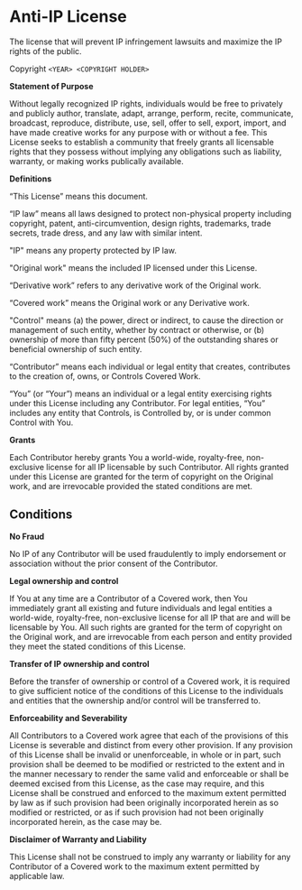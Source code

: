 # Anti-IP License
The license that will prevent IP infringement lawsuits and maximize the IP rights of the public.


Copyright `<YEAR> <COPYRIGHT HOLDER>`

**Statement of Purpose**

Without legally recognized IP rights, individuals would be free to privately and publicly author, translate, adapt, arrange, perform, recite, communicate, broadcast, reproduce, distribute, use, sell, offer to sell, export, import, and have made creative works for any purpose with or without a fee.  This License seeks to establish a community that freely grants all licensable rights that they possess without implying any obligations such as liability, warranty, or making works publically available.

**Definitions**

“This License” means this document.

“IP law” means all laws designed to protect non-physical property including copyright, patent, anti-circumvention, design rights, trademarks, trade secrets, trade dress, and any law with similar intent.

"IP" means any property protected by IP law.

"Original work" means the included IP licensed under this License.

“Derivative work” refers to any derivative work of the Original work.

“Covered work” means the Original work or any Derivative work.

"Control" means (a) the power, direct or indirect, to cause the direction or management of such entity, whether by contract or otherwise, or (b) ownership of more than fifty percent (50%) of the outstanding shares or beneficial ownership of such entity. 

“Contributor” means each individual or legal entity that creates, contributes to the creation of, owns, or Controls Covered Work.
    
“You” (or “Your”) means an individual or a legal entity exercising rights under this License including any Contributor. For legal entities, “You” includes any entity that Controls, is Controlled by, or is under common Control with You. 
    
**Grants**

Each Contributor hereby grants You a world-wide, royalty-free, non-exclusive license for all IP licensable by such Contributor.  All rights granted under this License are granted for the term of copyright on the Original work, and are irrevocable provided the stated conditions are met.

## **Conditions**

**No Fraud**

No IP of any Contributor will be used fraudulently to imply endorsement or association without the prior consent of the Contributor.

**Legal ownership and control**

If You at any time are a Contributor of a Covered work, then You immediately grant all existing and future individuals and legal entities a world-wide, royalty-free, non-exclusive license for all IP that are and will be licensable by You.  All such rights are granted for the term of copyright on the Original work, and are irrevocable from each person and entity provided they meet the stated conditions of this License.

**Transfer of IP ownership and control**

Before the transfer of ownership or control of a Covered work, it is required to give sufficient notice of the conditions of this License to the individuals and entities that the ownership and/or control will be transferred to.

**Enforceability and Severability**

All Contributors to a Covered work agree that each of the provisions of this License is severable and distinct from every other provision.  If any provision of this License shall be invalid or unenforceable, in whole or in part, such provision shall be deemed to be modified or restricted to the extent and in the manner necessary to render the same valid and enforceable or shall be deemed excised from this License, as the case may require, and this License shall be construed and enforced to the maximum extent permitted by law as if such provision had been originally incorporated herein as so modified or restricted, or as if such provision had not been originally incorporated herein, as the case may be.

**Disclaimer of Warranty and Liability**

This License shall not be construed to imply any warranty or liability for any Contributor of a Covered work to the maximum extent permitted by applicable law.
